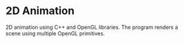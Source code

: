# 2D Animation

2D animation using C++ and OpenGL libraries. The program renders a scene using multiple OpenGL primitives. 
